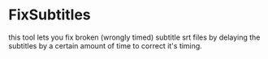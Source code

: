 # FixSubtitles
this tool lets you fix broken (wrongly timed) subtitle srt files by delaying the subtitles by a certain amount of time to correct it's timing.
